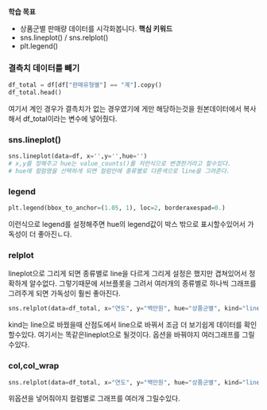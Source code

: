 **학습 목표**  
- 상품군별 판매량 데이터를 시각화봅니다.
**핵심 키워드**
- sns.lineplot() / sns.relplot()
- plt.legend()


### 결측치 데이터를 빼기
```python
df_total = df[df["판매유형별"] == "계"].copy()
df_total.head()
```
여기서 계인 경우가 결측치가 없는 경우였기에 게만 해당하는것을 원본데이터에서 복사해서 df_total이라는 변수에 넣어줬다.
### sns.lineplot() 
```python
sns.lineplot(data=df, x='',y='',hue='')
# x,y를 정해주고 hue는 value_counts()를 저런식으로 변경한거라고 할수있다.
# hue에 컬럼명을 선택하게 되면 컬럼안에 종류별로 다른색으로 line을 그려준다.
```

### legend
```python
plt.legend(bbox_to_anchor=(1.05, 1), loc=2, borderaxespad=0.)
```
이런식으로 legend를 설정해주면 hue의 legend값이 박스 밖으로 표시할수있어서 가독성이 더 좋아진ㄴ다.

### relplot
lineplot으로 그리게 되면 종류별로 line을  다르게 그리게 설정은 했지만 겹쳐있어서 정확하게 알수없다.
그렇기때문에 서브플롯을 그려서 여러개의 종류별로 하나씩 그래프를 그려주게 되면 가독성이 훨씬 좋아진다.
```python
sns.relplot(data=df_total, x="연도", y="백만원", hue="상품군별", kind="line")
```
kind는 line으로 바꿨을때 산점도에서 line으로 바꿔서 조금 더 보기쉽게 데이터를 확인할수있다.
여기서는 똑같은lineplot으로 될것이다. 옵션을 바꿔야지 여러그래프를 그릴수있다.
### col,col_wrap
```python
sns.relplot(data=df_total, x="연도", y="백만원", hue="상품군별", kind="line", col="상품군별", col_wrap=4)
```
위옵션을 넣어줘야지 컬럼별로 그래프를 여러개 그릴수있다.